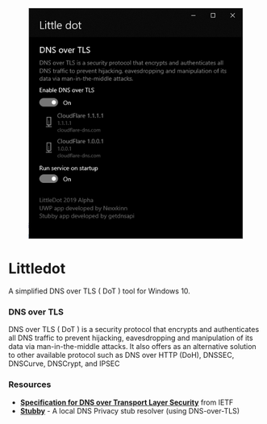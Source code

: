 <p float="left" align="center">
<img src="Littledot.png" width="425">
</p>

# Littledot

A simplified DNS over TLS ( DoT ) tool for Windows 10.

### DNS over TLS

DNS over TLS ( DoT ) is a security protocol that encrypts and authenticates all DNS traffic 
to prevent hijacking, eavesdropping and manipulation of its data via man-in-the-middle attacks.
It also offers as an alternative solution to other available protocol such as DNS over HTTP (DoH), DNSSEC, DNSCurve, DNSCrypt, and IPSEC 

### Resources
- [**Specification for DNS over Transport Layer Security**](https://tools.ietf.org/html/rfc7858]) from IETF
- [**Stubby**](https://github.com/getdnsapi/stubby/) - A local DNS Privacy stub resolver (using DNS-over-TLS)
